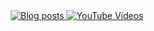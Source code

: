<div align="center">
  <a href="https://adamfrenzen.com/blog" target="_blank">
    <img src="https://adamfrenzen.com/gifs/blog-posts.gif" alt="Blog posts" />
  </a>
  <a href="https://www.youtube.com/@AdamFrenzen" target="_blank">
    <img src="https://adamfrenzen.com/gifs/youtube-videos.gif" alt="YouTube Videos" />
  </a>
</div>
